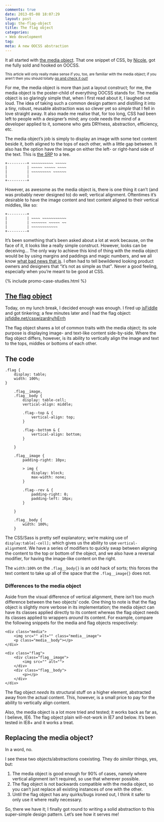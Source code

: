 ```yaml
---
comments: true
date: 2013-05-08 18:07:29
layout: post
slug: the-flag-object
title: The flag object
categories:
- Web development
tag:
meta: A new OOCSS abstraction
---
```


It all started with [the media object](http://www.stubbornella.org/content/2010/06/25/the-media-object-saves-hundreds-of-lines-of-code/).
That one snippet of CSS, by [Nicole](https://twitter.com/stubbornella), got me
fully sold and hooked on OOCSS.

<small>This article will only really make sense if you, too, are familiar with the
media object; if you aren’t then you should totally
[go and check it out!](http://www.stubbornella.org/content/2010/06/25/the-media-object-saves-hundreds-of-lines-of-code/)</small>

For me, the media object is more than just a layout construct; for me, the media
object is the poster-child of everything OOCSS stands for. The media object is
so glaringly simple that, when I first read about it, I laughed out loud. The
idea of taking such a common design pattern and distilling it into a tiny,
robust, reusable abstraction was so clever yet so _simple_ that I fell in love
straight away. It also made me realise that, for too long, CSS had been left to
people with a designer’s mind; any code needs the mind of a developer applied to
it, someone who gets DRYness, abstraction, efficiency, etc.

The media object’s job is simply to display an image with some text content
beside it, both aligned to the tops of each other, with a little gap between. It
also has the option have the image on either the left- or right-hand side of the
text. This is [the SRP](https://csswizardry.com/2012/04/the-single-responsibility-principle-applied-to-css/)
to a tee.

    +---------+ ~~~~~~~~~~ ~~~~~
    |         | ~~~~~ ~~~~~ ~~~~
    |         | ~~~~~~~~~ ~~~~~~
    |         |
    +---------+

However, as awesome as the media object is, there is one thing it can’t (and was
probably never designed to) do well; vertical alignment. Oftentimes it’s
desirable to have the image content and text content aligned to their vertical
middles, like so:

    +---------+
    |         | ~~~~ ~~~~~~~~~~~
    |         | ~~~~~~~ ~~~~~ ~~
    |         | ~~~~~~~~~~~~
    +---------+

It’s been something that’s been asked about a lot at work because, on the face
of it, it looks like a really simple construct. However, looks can be deceiving…
The only way to achieve this kind of thing with the media object would be by
using margins and paddings and magic numbers, and we all know
[what bad news that is](/2012/11/code-smells-in-css/).  I
often had to tell bewildered looking product owners and designers that <q>it’s
not as simple as that</q>. Never a good feeling, especially when you’re meant to
be good at CSS.

{% include promo-case-studies.html %}

## [The flag object](http://jsfiddle.net/csswizardry/hErrh/)

Today, on my lunch break, I decided enough was enough. I fired up
[jsFiddle](http://jsfiddle.net/) and got tinkering; a few minutes later and I
had the flag object: [jsfiddle.net/csswizardry/hErrh](http://jsfiddle.net/csswizardry/hErrh/)

The flag object shares a lot of common traits with the media object; its sole
purpose is displaying image- and text-like content side-by-side. Where the flag
object differs, however, is its ability to vertically align the image and text
to the tops, middles or bottoms of each other.

## The code

    .flag {
        display: table;
        width: 100%;
    }

        .flag__image,
        .flag__body {
            display: table-cell;
            vertical-align: middle;

            .flag--top & {
                vertical-align: top;
            }

            .flag--bottom & {
                vertical-align: bottom;
            }

        }

        .flag__image {
            padding-right: 10px;

            > img {
                display: block;
                max-width: none;
            }

            .flag--rev & {
                padding-right: 0;
                padding-left: 10px;
            }

        }

        .flag__body {
            width: 100%;
        }

The CSS/Sass is pretty self explanatory; we’re making use of `display:table[-cell];`
which gives us the ability to use `vertical-align`ment. We have a series of
modifiers to quickly swap between aligning the content to the top or bottom of
the object, and we also have a reversal modifier, for having the image-like
content on the right.

The `width:100%` on the `.flag__body{}` is an odd hack of sorts; this forces the
text content to take up all of the space that the `.flag__image{}` does not.

### Differences to the media object

Aside from the visual difference of vertical alignment, there isn’t too much
difference between the two objects’ code. One thing to note is that the flag
object is slightly more verbose in its implementation; the media object can
have its classes applied directly to its content whereas the flag object needs
its classes applied to wrappers _around_ its content. For example, compare the
following snippets for the media and flag objects respectively:

    <div class="media">
        <img src="" alt="" class="media__image">
        <p class="media__body"></p>
    </div>

    <div class="flag">
        <div class="flag__image">
            <img src="" alt="">
        </div>
        <div class="flag__body">
            <p></p>
        </div>
    </div>

The flag object _needs_ its structural stuff on a higher element, abstracted
away from the actual content. This, however, is a small price to pay for the
ability to vertically align content.

Also, the media object is a lot more tried and tested; it works back as far as,
I believe, IE6. The flag object plain will-not-work in IE7 and below. It’s been
tested in IE8+ and it works a treat.

## Replacing the media object?

In a word, no.

I see these two objects/abstractions coexisting. They do _similar_ things, yes,
but:

1. The media object is good enough for 90% of cases, namely where vertical
   alignment isn’t required, so use that wherever possible.
2. The flag object is not backwards compatible with the media object, so you
   can’t just replace all existing instances of one with the other.
3. Until the flag object has any quirks/bugs ironed out, I think it safer to
   only use it where really necessary.

So, there we have it; I finally got round to writing a solid abstraction to
this super-simple design pattern. Let’s see how it serves me!
